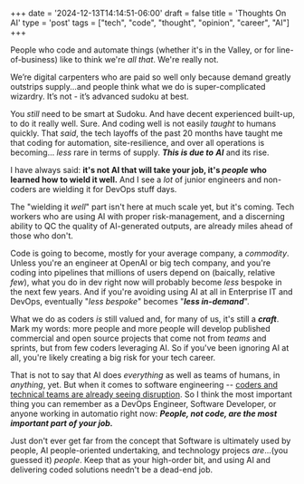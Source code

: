 +++
date = '2024-12-13T14:14:51-06:00'
draft = false
title = 'Thoughts On AI'
type = 'post'
tags = ["tech", "code", "thought", "opinion", "career", "AI"]
+++

People who code and automate things (whether it's in the Valley, or for line-of-business) like to think we're *all that*.  We're really not. <br />

We’re digital carpenters who are paid so well only because demand greatly outstrips supply...and people think what we do is super-complicated wizardry. It’s not - it’s advanced sudoku at best.  <br />

You *still* need to be smart at Sudoku. And have decent experienced built-up, to do it really well. Sure.  And coding well is not easily *taught* to humans quickly.  That *said*, the tech layoffs of the past 20 months have taught me that coding for automation, site-resilience, and over all operations is becoming... *less* rare in terms of supply.  ***This is due to*** ***AI*** and its rise. <br />

I have always said: **it's not AI that will take your job, it's ***people*** who learned how to wield it well.**  And I see a *lot* of junior engineers and non-coders are wielding it for DevOps stuff days.  <br />

The "wielding it *well*" part isn't here at much scale yet, but it's coming.  Tech workers who are using AI with proper risk-management, and a discerning ability to QC the quality of AI-generated outputs, are already miles ahead of those who don't. <br />

Code is going to become, mostly for your average company, a *commodity*.  Unless you're an engineer at OpenAI or big tech company, and you're coding into pipelines that millions of users depend on (baically, relative *few*), what you do in dev right now will probably become *less* bespoke in the next few years.  And if you're avoiding using AI at all in Enterprise IT and DevOps, eventually "*less bespoke*" becomes "***less in-demand***".  <br />

What we do as coders *is* still valued and, for many of us, it's still a ***craft***.  Mark my words: more people and more people will develop published commercial and open source projects that come not from *teams* and sprints, but from few coders leveraging AI.  So if you've been ignoring AI at all, you're likely creating a big risk for your tech career.  <br />

That is not to say that AI does *everything* as well as teams of humans, in *anything*, yet. But when it comes to software engineering -- <a href="https://www.techtarget.com/whatis/feature/Tech-sector-layoffs-explained-What-you-need-to-know">coders and technical teams are already seeing disruption</a>.  So I think the most important thing you can remember as a DevOps Engineer, Software Developer, or anyone working in automatio right now: ***People, not code, are the most important part of your job.***  <br />

Just don't ever get far from the concept that Software is ultimately used by people, AI people-oriented undertaking, and technology projecs *are*...(you guessed it) *people*.  Keep that as your high-order bit, and using AI and delivering coded solutions needn't be a dead-end job.  

